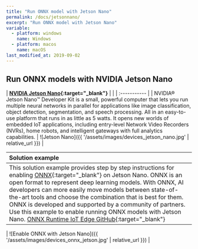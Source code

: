 ```yaml
---
title: "Run ONNX model with Jetson Nano"
permalink: /docs/jetsonnano/
excerpt: "Run ONNX model with Jetson Nano"
variable:
  - platform: windows
    name: Windows
  - platform: macos
    name: macOS
last_modified_at: 2019-09-02
---
```

<!-- <html><font size="5"> -->
## Run ONNX models with NVIDIA Jetson Nano

| **[NVIDIA Jetson Nano](https://www.nvidia.com/en-us/autonomous-machines/embedded-systems/jetson-nano/){:target="_blank"}** |  |
| :----------- |
| NVIDIA® Jetson Nano™ Developer Kit is a small, powerful computer that lets you run multiple neural networks in parallel for applications like image classification, object detection, segmentation, and speech processing. All in an easy-to-use platform that runs in as little as 5 watts. It opens new worlds of embedded IoT applications, including entry-level Network Video Recorders (NVRs), home robots, and intelligent gateways with full analytics capabilities. | ![Jetson Nano]({{ '/assets/images/devices_jetson_nano.jpg' | relative_url }}) | 

| Solution example |
| :----------- |
| This solution example provides step by step instructions for enabling [ONNX](https://onnx.ai/){:target="_blank"} on Jetson Nano. ONNX is an open format to represent deep learning models. With ONNX, AI developers can more easily move models between state-of-the-art tools and choose the combination that is best for them. ONNX is developed and supported by a community of partners. Use this example to enable running ONNX models with Jetson Nano. [ONNX Runtime IoT Edge GitHub](https://github.com/Azure-Samples/onnxruntime-iot-edge/blob/master/README-ONNXRUNTIME-arm64.md){:target="_blank"} |

| ![Enable ONNX with Jetson Nano]({{ '/assets/images/devices_onnx_jetson.jpg' | relative_url }}) |

<!-- </font></html> -->

